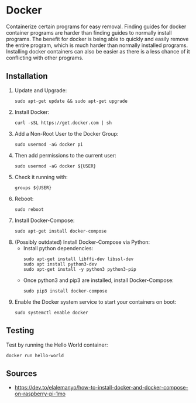 # Docker 
Containerize certain programs for easy removal. Finding guides for docker container programs are harder than finding guides to normally install programs. The benefit for docker is being able to quickly and easily remove the entire program, which is much harder than normally installed programs. Installing docker containers can also be easier as there is a less chance of it conflicting with other programs.
## Installation
1. Update and Upgrade:
    ```
    sudo apt-get update && sudo apt-get upgrade
    ```
2. Install Docker:
    ```
    curl -sSL https://get.docker.com | sh
    ```
3. Add a Non-Root User to the Docker Group:
    ```
    sudo usermod -aG docker pi
    ```
4. Then add permissions to the current user:
    ```
    sudo usermod -aG docker ${USER}
    ```
5. Check it running with:
    ```
    groups ${USER}
    ```
6. Reboot:
    ```
    sudo reboot
    ```
7. Install Docker-Compose:
    ```
    sudo apt-get install docker-compose
    ```
8. (Possibly outdated) Install Docker-Compose via Python:
    - Install python dependencies:
        ```
        sudo apt-get install libffi-dev libssl-dev
        sudo apt install python3-dev
        sudo apt-get install -y python3 python3-pip
        ```
    - Once python3 and pip3 are installed, install Docker-Compose:
        ```
        sudo pip3 install docker-compose
        ```
9. Enable the Docker system service to start your containers on boot:
    ```
    sudo systemctl enable docker
    ```
## Testing
Test by running the Hello World container:
```
docker run hello-world
```
## Sources
* https://dev.to/elalemanyo/how-to-install-docker-and-docker-compose-on-raspberry-pi-1mo
